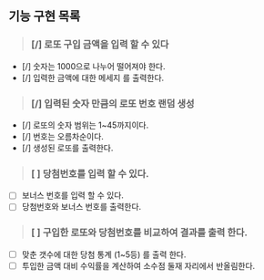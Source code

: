 ## 기능 구현 목록

> ### [/] 로또 구입 금액을 입력 할 수 있다

- [/] 숫자는 1000으로 나누어 떨어져야 한다.
- [/] 입력한 금액에 대한 메세지 를 출력한다.

> ### [/] 입력된 숫자 만큼의 로또 번호 랜덤 생성

- [/] 로또의 숫자 범위는 1~45까지이다.
- [/] 번호는 오름차순이다.
- [/] 생성된 로또를 출력한다.

> ### [ ] 당첨번호를 입력 할 수 있다.

- [ ] 보너스 번호를 입력 할 수 있다.
- [ ] 당첨번호와 보너스 번호를 출력한다.

> ### [ ] 구입한 로또와 당첨번호를 비교하여 결과를 출력 한다.

- [ ] 맞춘 갯수에 대한 당첨 통계 (1~5등) 를 출력 한다.
- [ ] 투입한 금액 대비 수익률을 계산하여 소수점 둘재 자리에서 반올림한다.
